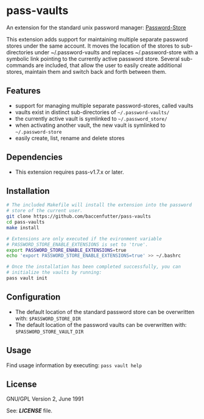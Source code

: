 # pass-vaults

An extension for the standard unix password manager:
[Password-Store](https://git.zx2c4.com/password-store)

This extension adds support for maintaining multiple separate password stores
under the same account.
It moves the location of the stores to sub-directories under ~/.password-vaults
and replaces ~/.password-store with a symbolic link pointing to the currently
active password store.
Several sub-commands are included, that allow the user to easily create
additional stores, maintain them and switch back and forth between them.

## Features

- support for managing multiple separate password-stores, called vaults
- vaults exist in distinct sub-directories of `~/.password-vaults/`
- the currently active vault is symlinked to `~/.password_store/`
- when activating another vault, the new vault is symlinked to
  `~/.password-store`
- easily create, list, rename and delete stores

## Dependencies

- This extension requires pass-v1.7.x or later.

## Installation

```bash
# The included Makefile will install the extension into the password
# store of the current user.
git clone https://github.com/baccenfutter/pass-vaults
cd pass-vaults
make install

# Extensions are only executed if the evironment variable
# PASSWORD_STORE_ENABLE_EXTENSIONS is set to 'true'.
export PASSWORD_STORE_ENABLE_EXTENSIONS=true
echo 'export PASSWORD_STORE_ENABLE_EXTENSIONS=true' >> ~/.bashrc

# Once the installation has been completed successfully, you can
# initialize the vaults by running:
pass vault init
```

## Configuration

- The default location of the standard password store can be overwritten with:
  `$PASSWORD_STORE_DIR`
- The default location of the password vaults can be overwritten with:
  `$PASSWORD_STORE_VAULT_DIR`

## Usage

Find usage information by executing: `pass vault help`

## License

GNU/GPL Version 2, June 1991

See: ***LICENSE*** file.
